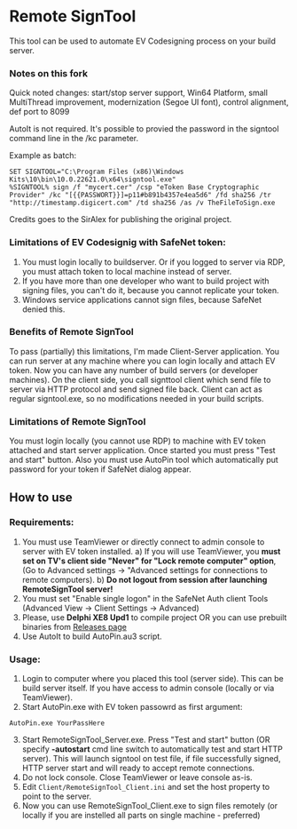 # Remote SignTool 

This tool can be used to automate EV Codesigning process on your build server.

### Notes on this fork
Quick noted changes: start/stop server support, Win64 Platform, small MultiThread improvement, modernization (Segoe UI font), control alignment, def port to 8099

AutoIt is not required. It's possible to provied the password in the signtool command line in the /kc parameter.

Example as batch:
``` 
SET SIGNTOOL="C:\Program Files (x86)\Windows Kits\10\bin\10.0.22621.0\x64\signtool.exe"
%SIGNTOOL% sign /f "mycert.cer" /csp "eToken Base Cryptographic Provider" /kc "[{{PASSWORT}}]=p11#b891b4357e4ea5d6" /fd sha256 /tr "http://timestamp.digicert.com" /td sha256 /as /v TheFileToSign.exe
``` 

Credits goes to the SirAlex for publishing the original project.


### Limitations of EV Codesignig with SafeNet token:
1. You must login locally to buildserver. Or if you logged to server via RDP, you must attach token to local machine instead of server.
2. If you have more than one developer who want to build project with signing files, you can't do it, because you cannot replicate your token.
3. Windows service applications cannot sign files, because SafeNet denied this.

### Benefits of Remote SignTool
To pass (partially) this limitations, I'm made Client-Server application. You can run server at any machine where you can login locally and attach EV token.
Now you can have any number of build servers (or developer machines). On the client side, you call signttool client which send file to server via HTTP protocol and send signed file back. Client can act as regular signtool.exe, so no modifications needed in your build scripts.

### Limitations of Remote SignTool
You must login locally (you cannot use RDP) to machine with EV token attached and start server application. Once started you must press "Test and start" button. Also you must use AutoPin tool which automatically put password for your token if SafeNet dialog appear.

## How to use
### Requirements:
1. You must use TeamViewer or directly connect to admin console to server with EV token installed.
  a) If you will use TeamViewer, you **must set on TV's client side "Never" for "Lock remote computer" option**,(Go to Advanced settings ->  "Advanced settings for connections to remote computers).
  b) **Do not logout from session after launching RemoteSignTool server!**
2. You must set "Enable single logon" in the SafeNet Auth client Tools (Advanced View -> Client Settings -> Advanced)
3. Please, use **Delphi XE8 Upd1** to compile project OR you can use prebuilt binaries from [Releases page](https://github.com/SirAlex/RemoteSignTool/releases)
4. Use AutoIt to build AutoPin.au3 script.

### Usage:
1. Login to computer where you placed this tool (server side). This can be build server itself. If you have access to admin console (locally or via TeamViewer).
2. Start AutoPin.exe with EV token passowrd as first argument:
``` 
AutoPin.exe YourPassHere
```
3. Start RemoteSignTool_Server.exe. Press "Test and start" button (OR specify **-autostart** cmd line switch to automatically test and start HTTP server). This will launch signtool on test file, if file successfully signed, HTTP server start and will ready to accept remote connections.
4. Do not lock console. Close TeamViewer or leave console as-is.
5. Edit ```Client/RemoteSignTool_Client.ini``` and set the host property to point to the server.
6. Now you can use RemoteSignTool_Client.exe to sign files remotely (or locally if you are instelled all parts on single machine - preferred)
